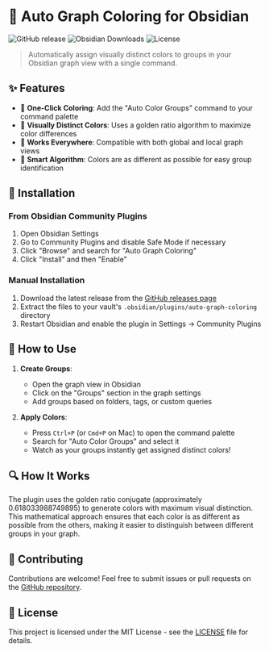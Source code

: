 # 🎨 Auto Graph Coloring for Obsidian

![GitHub release](https://img.shields.io/github/v/release/Xallt/auto-graph-coloring)
![Obsidian Downloads](https://img.shields.io/badge/dynamic/json?logo=obsidian&color=%23483699&label=downloads&query=%24%5B%22auto-graph-coloring%22%5D.downloads&url=https%3A%2F%2Fraw.githubusercontent.com%2Fobsidianmd%2Fobsidian-releases%2Fmaster%2Fcommunity-plugin-stats.json)
![License](https://img.shields.io/github/license/Xallt/auto-graph-coloring)

> Automatically assign visually distinct colors to groups in your Obsidian graph view with a single command.

<!-- 
Add a screenshot of your plugin in action here once available:
<p align="center">
  <img src="https://raw.githubusercontent.com/Xallt/auto-graph-coloring/master/images/preview.png" alt="Auto Graph Coloring Preview" width="600">
</p>
-->

## ✨ Features

- 🎯 **One-Click Coloring**: Add the "Auto Color Groups" command to your command palette
- 🌈 **Visually Distinct Colors**: Uses a golden ratio algorithm to maximize color differences
- 🔄 **Works Everywhere**: Compatible with both global and local graph views
- 🧠 **Smart Algorithm**: Colors are as different as possible for easy group identification

## 🚀 Installation

### From Obsidian Community Plugins

1. Open Obsidian Settings
2. Go to Community Plugins and disable Safe Mode if necessary
3. Click "Browse" and search for "Auto Graph Coloring"
4. Click "Install" and then "Enable"

### Manual Installation

1. Download the latest release from the [GitHub releases page](https://github.com/Xallt/auto-graph-coloring/releases/latest)
2. Extract the files to your vault's `.obsidian/plugins/auto-graph-coloring` directory
3. Restart Obsidian and enable the plugin in Settings → Community Plugins

## 📖 How to Use

1. **Create Groups**: 
   - Open the graph view in Obsidian
   - Click on the "Groups" section in the graph settings
   - Add groups based on folders, tags, or custom queries

2. **Apply Colors**:
   - Press `Ctrl+P` (or `Cmd+P` on Mac) to open the command palette
   - Search for "Auto Color Groups" and select it
   - Watch as your groups instantly get assigned distinct colors!

## 🔍 How It Works

The plugin uses the golden ratio conjugate (approximately 0.618033988749895) to generate colors with maximum visual distinction. This mathematical approach ensures that each color is as different as possible from the others, making it easier to distinguish between different groups in your graph.

## 🤝 Contributing

Contributions are welcome! Feel free to submit issues or pull requests on the [GitHub repository](https://github.com/Xallt/auto-graph-coloring).

## 📄 License

This project is licensed under the MIT License - see the [LICENSE](LICENSE) file for details.
